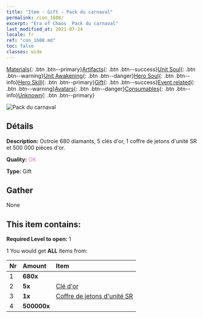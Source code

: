 ```yaml
---
title: "Item - Gift - Pack du carnaval"
permalink: /con_1608/
excerpt: "Era of Chaos  Pack du carnaval"
last_modified_at: 2021-07-14
locale: fr
ref: "con_1608.md"
toc: false
classes: wide
---
```

 [Materials](/ItemsFR/){: .btn .btn--primary}[Artifacts](/ItemsFR/Artifacts/){: .btn .btn--success}[Unit Soul](/ItemsFR/UnitSoul/){: .btn .btn--warning}[Unit Awakening](/ItemsFR/UnitAwakening/){: .btn .btn--danger}[Hero Soul](/ItemsFR/HeroSoul/){: .btn .btn--info}[Hero Skill](/ItemsFR/HeroSkill/){: .btn .btn--primary}[Gift](/ItemsFR/Gift/){: .btn .btn--success}[Event related](/ItemsFR/Events/){: .btn .btn--warning}[Avatars](/ItemsFR/Avatars/){: .btn .btn--danger}[Consumables](/ItemsFR/Consumables/){: .btn .btn--info}[Unknown](/ItemsFR/Unknown/){: .btn .btn--primary}

 ![Pack du carnaval](/images/t/i_907224.png)

## Détails
 **Description:** Octroie 680 diamants, 5 clés d'or, 1 coffre de jetons d'unité SR et 500 000 pièces d'or.

 **Quality:** <span style="color: #DA70D6">OK</span>

 **Type:** Gift

## Gather

  None

## This item contains:

 **Required Level to open:** 1

 1 You would get **ALL** items  from:

  | Nr | Amount |     Item    |
  |:---|:-------|:------------|
  | 1 |  **680x** | <i class="fas fa-gem"/> |  | 
  | 2 |  **5x** | [Clé d'or](/ItemsFR/con_783/) |  | 
  | 3 |  **1x** | [Coffre de jetons d'unité SR](/ItemsFR/con_1597/) |  | 
  | 4 |  **500000x** | <i class="fas fa-coins"/> |  | 
